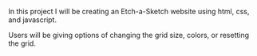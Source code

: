 In this project I will be creating an Etch-a-Sketch website using html, css, and javascript.

Users will be giving options of changing the grid size, colors, or resetting the grid.